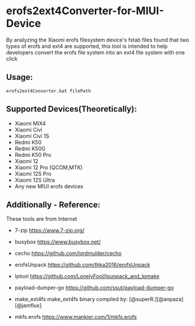 # erofs2ext4Converter-for-MIUI-Device
By analyzing the Xiaomi erofs filesystem device's fstab files found that two types of erofs and ext4 are supported, this tool is intended to help developers convert the erofs file system into an ext4 file system with one click

## Usage: 
```
erofs2ext4Converter.bat filePath
```

## Supported Devices(Theoretically):
- Xiaomi MIX4
- Xiaomi Civi
- Xiaomi Civi 1S
- Redmi K50
- Redmi K50G
- Redmi K50 Pro
- Xiaomi 12
- Xiaomi 12 Pro (QCOM,MTK)
- Xiaomi 12S Pro
- Xiaomi 12S Ultra
- Any new MIUI erofs devices
	

## Additionally - Reference:
These tools are from Internet

- 7-zip
https://www.7-zip.org/


- busybox
https://www.busybox.net/

	
- cecho
https://github.com/lordmulder/cecho


- erofsUnpack
https://github.com/thka2016/erofsUnpack


- lptool
https://github.com/LonelyFool/lpunpack_and_lpmake


- payload-dumper-go
https://github.com/ssut/payload-dumper-go


- make_ext4fs
make_ext4fs binary compiled by: [@superR.][@anpaza][@jamflux]


- mkfs.erofs
https://www.mankier.com/1/mkfs.erofs
